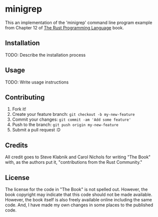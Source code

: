 # minigrep

This an implementation of the 'minigrep' command line program example from
Chapter 12 of [The Rust Programming Language](https://doc.rust-lang.org/book/ch12-00-an-io-project.html) book.

## Installation

TODO: Describe the installation process

## Usage

TODO: Write usage instructions

## Contributing

1. Fork it!
2. Create your feature branch: `git checkout -b my-new-feature`
3. Commit your changes: `git commit -am 'Add some feature'`
4. Push to the branch: `git push origin my-new-feature`
5. Submit a pull request :D

## Credits

All credit goes to Steve Klabnik and Carol Nichols for writing "The Book" with, as the authors put it, 
"contributions from the Rust Community."

## License

The license for the code in "The Book" is not spelled out. However, the book copyright may indicate that
this code should not be made available.  However, the book itself is also freely available online including
the same code. And, I have made my own changes in some places to the published code.